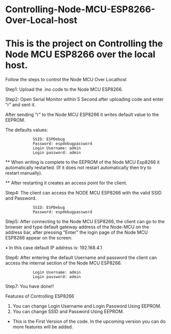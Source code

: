 # Controlling-Node-MCU-ESP8266-Over-Local-host
This is the project on Controlling the Node MCU ESP8266 over the local host.
=====================================================================

Follow the steps to control the Node MCU Over Localhost

Step1: Upload the .ino code to the Node MCU ESP8266.

Step2: Open Serial Monitor within 5 Second after uploading code and enter “r” and sent it.
 
After sending “r” to the Node MCU ESP8266 it writes default value to the EEPROM.

The defaults values:

				SSID: ESPDebug
				Password: espdebugpassword
				Login Username: admin
				Login password: admin

** When writing is complete to the EEPROM of the Node MCU Esp8266 it automatically restarted. (If it does not restart automatically then try to restart manually).


** After restarting it creates an access point for the client. 

Step4: The client can access the NODE MCU ESP8266 with the valid SSID and Password.

				SSID: ESPDebug
				Password: espdebugpassword

Step5: After connecting to the Node MCU ESP8266, the client can go to the browser and type default gateway address of the Node-MCU on the address bar, after pressing "Enter" the login page of the Node MCU ESP8266 appear on the screen.

•	In this case default IP address is:
					192.168.4.1


Step6: After entering the default Username and password the client can access the internal section of the Node MCU ESP8266. 

				Login Username: admin
				Login password: admin

Step7: You have done!!
									



 Features of Controlling ESP8266
 
1.	You can change Login Username and Login Password Using EEPROM.
2.	You can change SSID and Password Using EEPROM.


* This is the First Version of the code. In the upcoming version you can do more features will be added.

